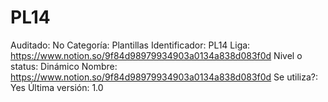 # PL14

Auditado: No
Categoría: Plantillas
Identificador: PL14
Liga: https://www.notion.so/9f84d98979934903a0134a838d083f0d 
Nivel o status: Dinámico
Nombre: https://www.notion.so/9f84d98979934903a0134a838d083f0d 
Se utiliza?: Yes
Última versión: 1.0